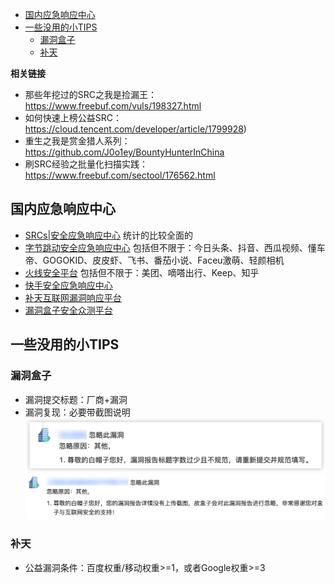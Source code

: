 - [国内应急响应中心](#国内应急响应中心)
- [一些没用的小TIPS](#一些没用的小tips)
  - [漏洞盒子](#漏洞盒子)
  - [补天](#补天)

**相关链接**
- 那些年挖过的SRC之我是捡漏王：https://www.freebuf.com/vuls/198327.html
- 如何快速上榜公益SRC：https://cloud.tencent.com/developer/article/1799928)
- 重生之我是赏金猎人系列：https://github.com/J0o1ey/BountyHunterInChina
- 刷SRC经验之批量化扫描实践：https://www.freebuf.com/sectool/176562.html

## 国内应急响应中心

- [SRCs|安全应急响应中心](http://0xsafe.org/index.html) 统计的比较全面的
- [字节跳动安全应急响应中心](https://security.bytedance.com/) 包括但不限于：今日头条、抖音、西瓜视频、懂车帝、GOGOKID、皮皮虾、飞书、番茄小说、Faceu激萌、轻颜相机
- [火线安全平台](https://www.huoxian.cn/project/list) 包括但不限于：美团、嘀嗒出行、Keep、知乎
- [快手安全应急响应中心](https://security.kuaishou.com/)
- [补天互联网漏洞响应平台](https://www.butian.net/)
- [漏洞盒子安全众测平台](https://www.vulbox.com/)

## 一些没用的小TIPS

### 漏洞盒子
- 漏洞提交标题：厂商+漏洞
- 漏洞复现：必要带截图说明
![](../../@attachment/images/Security/Web安全/BugBounty_1661093530932.png)
![](../../@attachment/images/Security/Web安全/BugBounty_1661284525740.png)  

### 补天
- 公益漏洞条件：百度权重/移动权重>=1，或者Google权重>=3